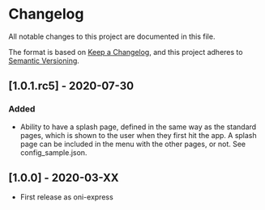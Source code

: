 Changelog
=========

All notable changes to this project are documented in this file.

The format is based on [Keep a Changelog](https://keepachangelog.com/en/1.0.0/),
and this project adheres to [Semantic Versioning](https://semver.org/spec/v2.0.0.html).

## [1.0.1.rc5] - 2020-07-30

### Added

- Ability to have a splash page, defined in the same way as the standard pages, which is shown to the user when they first hit the app. A splash page can be included in the menu with the other pages, or not. See config_sample.json. 

## [1.0.0] - 2020-03-XX

- First release as oni-express


